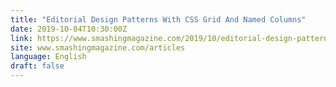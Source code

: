 ```yaml
---
title: "Editorial Design Patterns With CSS Grid And Named Columns"
date: 2019-10-04T10:30:00Z
link: https://www.smashingmagazine.com/2019/10/editorial-design-patterns-css-grid-subgrid-naming/?utm_medium=RSS&utm_source=news.12bit.vn
site: www.smashingmagazine.com/articles
language: English
draft: false
---
```

